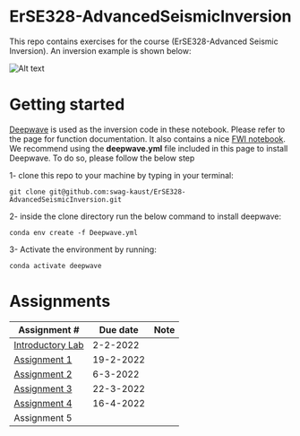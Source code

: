 # ErSE328-AdvancedSeismicInversion
This repo contains exercises for the course (ErSE328-Advanced Seismic Inversion). An inversion example is shown below:

![Alt text](inversion_example.gif) 

# Getting started 

[Deepwave](https://git@github.com:alaliaa/ErSE328-AdvancedSeismicInversion.git) is used as the inversion code in these notebook. Please refer to the page for function documentation. It also contains a nice [FWI notebook](https://git@github.com:alaliaa/ErSE328-AdvancedSeismicInversion.git). We recommend using the **deepwave.yml** file included in this page to install Deepwave. To do so, please follow the below step 


 1-  clone this repo to your machine by typing in your terminal: 

`git clone git@github.com:swag-kaust/ErSE328-AdvancedSeismicInversion.git`

2- inside the clone directory run the below command to install deepwave: 

`conda env create -f Deepwave.yml`

3- Activate the environment by running: 

`conda activate deepwave`


# Assignments 
Assignment #  | Due date     | Note
------------- | -------------| ------------
[Introductory Lab](./Introductory_lab)| 2-2-2022
[Assignment 1](./Assignment1)  | 19-2-2022
[Assignment 2](./Assignment2)  | 6-3-2022   | 
[Assignment 3](./Assignment3)  | 22-3-2022  |
[Assignment 4](./Assignment4)  |  16-4-2022  |
Assignment 5  |              |
